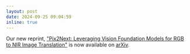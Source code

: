 ```yaml
---
layout: post
date: 2024-09-25 09:04:59
inline: true
---
```

Our new reprint, ["Pix2Next: Leveraging Vision Foundation Models for RGB to NIR Image Translation"](https://arxiv.org/abs/2409.16706) is now available on [arXiv](https://arxiv.org/abs/2409.16706).

